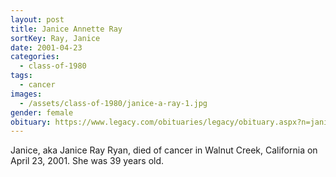 ```yaml
---
layout: post
title: Janice Annette Ray
sortKey: Ray, Janice
date: 2001-04-23
categories:
  - class-of-1980
tags:
  - cancer
images:
  - /assets/class-of-1980/janice-a-ray-1.jpg
gender: female
obituary: https://www.legacy.com/obituaries/legacy/obituary.aspx?n=janice-annette-ryan-ray&pid=48258&fhid=2269
---
```


Janice, aka Janice Ray Ryan, died of cancer in Walnut Creek, California on April 23, 2001. She was 39 years old.
